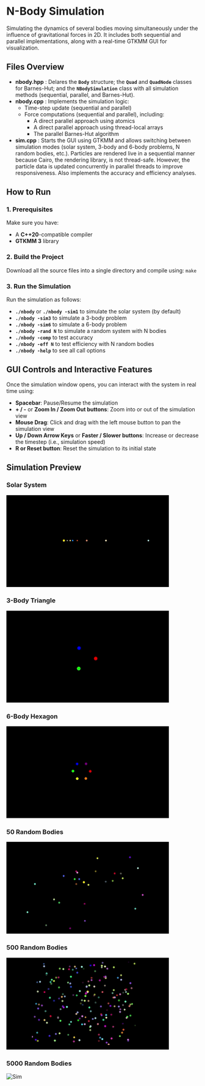 # N-Body Simulation
 Simulating the dynamics of several bodies moving simultaneously under the influence of gravitational forces in 2D. It includes both sequential and parallel implementations, along with a real-time GTKMM GUI for visualization.

## Files Overview

- **nbody.hpp** :  Delares the **`Body`**  structure; the **`Quad`**  and **`QuadNode`** classes for Barnes-Hut; and the **`NBodySimulation`** class with all simulation methods (sequential, parallel, and Barnes-Hut).
- **nbody.cpp** : Implements the simulation logic:
  - Time-step update (sequential and parallel)
  - Force computations (sequential and parallel), including:
    - A direct parallel approach using atomics
    - A direct parallel approach using thread-local arrays
    - The parallel Barnes-Hut algorithm
- **sim.cpp** : Starts the GUI using GTKMM and allows switching between simulation modes (solar system, 3-body and 6-body problems, N random bodies, etc.). Particles are rendered live in a sequential manner because Cairo, the rendering library, is not thread-safe. However, the particle data is updated concurrently in parallel threads to improve responsiveness. Also implements the accuracy and efficiency analyses.

## How to Run
### 1. Prerequisites
Make sure you have:
- A **C++20**-compatible compiler
- **GTKMM 3** library
### 2. Build the Project
Download all the source files into a single directory and compile using: `make`
### 3. Run the Simulation
Run the simulation as follows:
  - **`./nbody`** or **`./nbody -sim1`** to simulate the solar system (by default)
  - **`./nbody -sim3`** to simulate a 3-body problem
  - **`./nbody -sim6`** to simulate a 6-body problem
  - **`./nbody -rand N`** to simulate a random system with N bodies
  - **`./nbody -comp`** to test accuracy
  - **`./nbody -eff N`** to test efficiency with N random bodies
  - **`./nbody -help`** to see all call options

## GUI Controls and Interactive Features

Once the simulation window opens, you can interact with the system in real time using:

- **Spacebar**: Pause/Resume the simulation
- **+ / -** or **Zoom In / Zoom Out buttons**: Zoom into or out of the simulation view
- **Mouse Drag**: Click and drag with the left mouse button to pan the simulation view
- **Up / Down Arrow Keys** or **Faster / Slower buttons**: Increase or decrease the timestep (i.e., simulation speed)
- **R or Reset button**: Reset the simulation to its initial state

## Simulation Preview

### Solar System
![Sim](gifs/solarsysv2.gif)

### 3-Body Triangle
![Sim](gifs/3bodv2.gif)

### 6-Body Hexagon
![Sim](gifs/6bodv2.gif)

### 50 Random Bodies
![Sim](gifs/rand50v2.gif)

### 500 Random Bodies
![Sim](gifs/rand500v2.gif)

### 5000 Random Bodies
![Sim](gifs/rand5k.gif)
